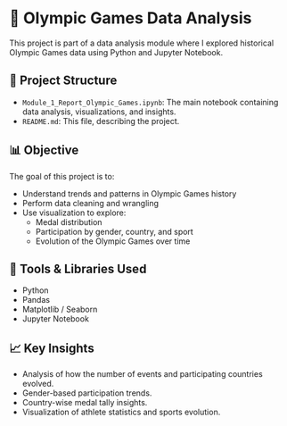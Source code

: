 # 🏅 Olympic Games Data Analysis

This project is part of a data analysis module where I explored historical Olympic Games data using Python and Jupyter Notebook.

## 📁 Project Structure

- `Module_1_Report_Olympic_Games.ipynb`: The main notebook containing data analysis, visualizations, and insights.
- `README.md`: This file, describing the project.

## 📊 Objective

The goal of this project is to:
- Understand trends and patterns in Olympic Games history
- Perform data cleaning and wrangling
- Use visualization to explore:
  - Medal distribution
  - Participation by gender, country, and sport
  - Evolution of the Olympic Games over time

## 🔧 Tools & Libraries Used

- Python
- Pandas
- Matplotlib / Seaborn
- Jupyter Notebook

## 📈 Key Insights

- Analysis of how the number of events and participating countries evolved.
- Gender-based participation trends.
- Country-wise medal tally insights.
- Visualization of athlete statistics and sports evolution.
